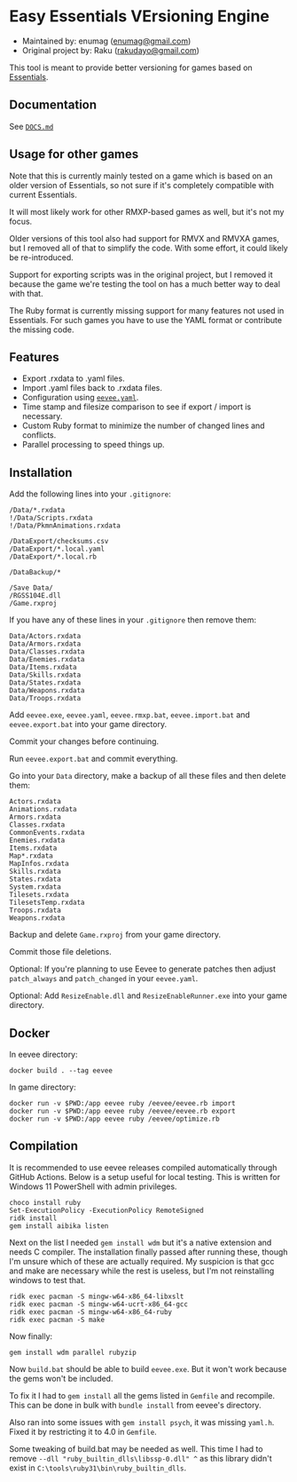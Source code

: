 # Easy Essentials VErsioning Engine

- Maintained by: enumag (enumag@gmail.com)
- Original project by: Raku (rakudayo@gmail.com)

This tool is meant to provide better versioning for games based on [Essentials](https://github.com/Maruno17/pokemon-essentials).

## Documentation

See [`DOCS.md`](DOCS.md)

## Usage for other games

Note that this is currently mainly tested on a game which is based on an older version of Essentials, so not sure if it's completely compatible with current Essentials.

It will most likely work for other RMXP-based games as well, but it's not my focus.

Older versions of this tool also had support for RMVX and RMVXA games, but I removed all of that to simplify the code. With some effort, it could likely be re-introduced.

Support for exporting scripts was in the original project, but I removed it because the game we're testing the tool on has a much better way to deal with that.

The Ruby format is currently missing support for many features not used in Essentials. For such games you have to use the YAML format or contribute the missing code.

## Features

- Export .rxdata to .yaml files.
- Import .yaml files back to .rxdata files.
- Configuration using [`eevee.yaml`](example/eevee.yaml).
- Time stamp and filesize comparison to see if export / import is necessary.
- Custom Ruby format to minimize the number of changed lines and conflicts.
- Parallel processing to speed things up.

## Installation

Add the following lines into your `.gitignore`:

```
/Data/*.rxdata
!/Data/Scripts.rxdata
!/Data/PkmnAnimations.rxdata

/DataExport/checksums.csv
/DataExport/*.local.yaml
/DataExport/*.local.rb

/DataBackup/*

/Save Data/
/RGSS104E.dll
/Game.rxproj
```

If you have any of these lines in your `.gitignore` then remove them:

```
Data/Actors.rxdata
Data/Armors.rxdata
Data/Classes.rxdata
Data/Enemies.rxdata
Data/Items.rxdata
Data/Skills.rxdata
Data/States.rxdata
Data/Weapons.rxdata
Data/Troops.rxdata
```

Add `eevee.exe`, `eevee.yaml`, `eevee.rmxp.bat`, `eevee.import.bat` and `eevee.export.bat` into your game directory.

Commit your changes before continuing.

Run `eevee.export.bat` and commit everything.

Go into your `Data` directory, make a backup of all these files and then delete them:

```
Actors.rxdata
Animations.rxdata
Armors.rxdata
Classes.rxdata
CommonEvents.rxdata
Enemies.rxdata
Items.rxdata
Map*.rxdata
MapInfos.rxdata
Skills.rxdata
States.rxdata
System.rxdata
Tilesets.rxdata
TilesetsTemp.rxdata
Troops.rxdata
Weapons.rxdata
```

Backup and delete `Game.rxproj` from your game directory.

Commit those file deletions.

Optional: If you're planning to use Eevee to generate patches then adjust `patch_always` and `patch_changed` in your `eevee.yaml`.

Optional: Add `ResizeEnable.dll` and `ResizeEnableRunner.exe` into your game directory.

## Docker

In eevee directory:

```
docker build . --tag eevee
```

In game directory:

```
docker run -v $PWD:/app eevee ruby /eevee/eevee.rb import
docker run -v $PWD:/app eevee ruby /eevee/eevee.rb export
docker run -v $PWD:/app eevee ruby /eevee/optimize.rb
```

## Compilation

It is recommended to use eevee releases compiled automatically through GitHub Actions. Below is a setup useful for local testing. This is written for Windows 11 PowerShell with admin privileges.

```
choco install ruby
Set-ExecutionPolicy -ExecutionPolicy RemoteSigned
ridk install
gem install aibika listen
```

Next on the list I needed `gem install wdm` but it's a native extension and needs C compiler.
The installation finally passed after running these, though I'm unsure which of these are actually required.
My suspicion is that gcc and make are necessary while the rest is useless, but I'm not reinstalling windows to test that.

```
ridk exec pacman -S mingw-w64-x86_64-libxslt
ridk exec pacman -S mingw-w64-ucrt-x86_64-gcc
ridk exec pacman -S mingw-w64-x86_64-ruby
ridk exec pacman -S make
```

Now finally:

```
gem install wdm parallel rubyzip
```

Now `build.bat` should be able to build `eevee.exe`. But it won't work because the gems won't be included.

To fix it I had to `gem install` all the gems listed in `Gemfile` and recompile. This can be done in bulk with `bundle install` from eevee's directory.

Also ran into some issues with `gem install psych`, it was missing `yaml.h`. Fixed it by restricting it to 4.0 in `Gemfile`.

Some tweaking of build.bat may be needed as well.
This time I had to remove `--dll "ruby_builtin_dlls\libssp-0.dll" ^` as this library didn't exist in `C:\tools\ruby31\bin\ruby_builtin_dlls`.
